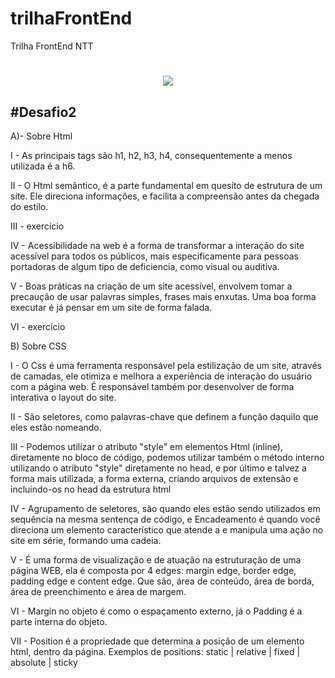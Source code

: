 
# trilhaFrontEnd
 Trilha FrontEnd NTT
</h1>
<h1 align="center">
<img src="http://connectcomdigital.com.br/wp-content/uploads/2016/04/desafio2.png">
</h1>

<h2>
#Desafio2
</h2>

A)- Sobre Html

I - As principais tags são h1, h2, h3, h4, consequentemente a menos utilizada é a h6.

II - O Html semântico, é a parte fundamental em quesíto de estrutura de um site. Ele direciona informações, 
e facilita a compreensão antes da chegada do estilo.

III - exercício

IV - Acessibilidade na web é a forma de transformar a interação do site acessível para todos os públicos, mais especificamente
para pessoas portadoras de algum tipo de deficiencia, como visual ou auditiva.

V - Boas práticas na criação de um site acessível, envolvem tomar a precaução de usar palavras simples, frases mais enxutas. 
Uma boa forma executar é já pensar em um site de forma falada.

VI - exercício


B) Sobre CSS

I - O Css é uma ferramenta responsável pela estilização de um site, através de camadas, ele otimiza e melhora a experiência
de interação do usuário com a página web. É responsável também por desenvolver de forma interativa o layout do site.

II - São seletores, como palavras-chave que definem a função daquilo que eles estão nomeando.

III - Podemos utilizar o atributo "style" em elementos Html (inline), diretamente no bloco de código, podemos utilizar também o método
interno utilizando o atributo "style" diretamente no head, e por último e talvez a forma mais utilizada, a forma externa, criando 
arquivos de extensão e incluindo-os no head da estrutura html

IV - Agrupamento de seletores, são quando eles estão sendo utilizados em sequência na mesma sentença de código, e Encadeamento é
quando você direciona um elemento característico que atende a e manipula uma ação no site em série, formando uma cadeia.

V - É uma forma de visualização e de atuação na estruturação de uma página WEB, ela é composta por 4 edges: margin edge, 
border edge, padding edge e content edge.
Que são, área de conteúdo, área de borda, área de preenchimento e área de margem.

VI - Margin no objeto é como o espaçamento externo, já o Padding é a parte interna do objeto.

VII - Position é a propriedade que determina a posição de um elemento html, dentro da página. 
Exemplos de positions: static | relative | fixed | absolute | sticky